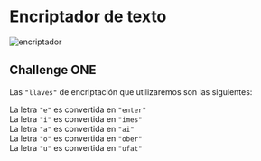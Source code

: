 ﻿# Encriptador de texto
![encriptador](https://user-images.githubusercontent.com/76783198/189697694-5f1abd30-0fa1-4e93-b6a9-e486f53ecb9a.png)

## Challenge ONE <br/>
Las ``"llaves"`` de encriptación que utilizaremos son las siguientes:

La letra ``"e"`` es convertida en ``"enter"``<br/>
La letra ``"i"`` es convertida en ``"imes"``<br/>
La letra ``"a"`` es convertida en ``"ai"``<br/>
La letra ``"o"`` es convertida en ``"ober"``<br/>
La letra ``"u"`` es convertida en ``"ufat"``<br/>
